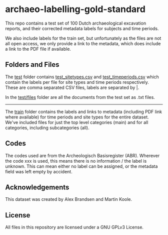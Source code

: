 # archaeo-labelling-gold-standard

This repo contains a test set of 100 Dutch archaeological excavation reports, and their corrected metadata labels for subjects and time periods.

We also include labels for the train set, but unfortunately as the files are not all open access, we only provide a link to the metadata, which does include a link to the PDF file if available.

## Folders and Files

The [test](test) folder contains [test_sitetypes.csv](test_sitetypes.csv) and [test_timeperiods.csv](test_timeperiods.csv) which contain the labels per file for site types and time periods respectively. These are comma separated CSV files, labels are separated by |. 

In the [test/files](test/files) folder are all the documents from the test set as .txt files. 

---

The [train](train) folder contains the labels and links to metadata (including PDF link where available) for time periods and site types for the entire dataset. We've included files for just the top level categories (main) and for all categories, including subcategories (all). 

## Codes

The codes used are from the Archeologisch Basisregister (ABR). Wherever the code xxx is used, this means there is no information / the label is unknown. This can mean either no label can be assigned, or the metadata field was left empty by accident.


## Acknowledgements

This dataset was created by Alex Brandsen and Martin Koole.

## License

All files in this repository are licensed under a GNU GPLv3 License.
